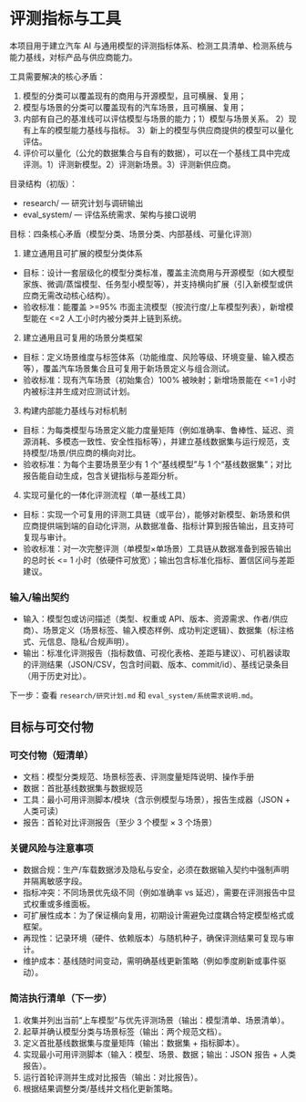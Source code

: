 # 评测指标与工具

本项目用于建立汽车 AI 与通用模型的评测指标体系、检测工具清单、检测系统与能力基线，对标产品与供应商能力。

工具需要解决的核心矛盾：
1. 模型的分类可以覆盖现有的商用与开源模型，且可横展、复用；
2. 模型与场景的分类可以覆盖现有的汽车场景，且可横展、复用；
3. 内部有自己的基准线可以评估模型与场景的能力；1）模型与场景关系。 2）现有上车的模型能力基线与指标。 3）新上的模型与供应商提供的模型可以量化评估。
4. 评价可以量化（公允的数据集合与自有的数据），可以在一个基线工具中完成评测。1）评测新模型。2）评测新场景。3）评测新供应商。

目录结构（初版）：
- research/  — 研究计划与调研输出
- eval_system/    — 评估系统需求、架构与接口说明

目标：四条核心矛盾（模型分类、场景分类、内部基线、可量化评测）

1. 建立通用且可扩展的模型分类体系
- 目标：设计一套层级化的模型分类标准，覆盖主流商用与开源模型（如大模型家族、微调/蒸馏模型、任务型小模型等），并支持横向扩展（引入新模型或供应商无需改动核心结构）。
- 验收标准：能覆盖 >=95% 市面主流模型（按流行度/上车模型列表），新增模型能在 <=2 人工小时内被分类并上链到系统。

2. 建立通用且可复用的场景分类框架
- 目标：定义场景维度与标签体系（功能维度、风险等级、环境变量、输入模态等），覆盖汽车场景集合且可复用于新场景定义与组合测试。
- 验收标准：现有汽车场景（初始集合）100% 被映射；新增场景能在 <=1 小时内被标注并生成对应测试计划。

3. 构建内部能力基线与对标机制
- 目标：为每类模型与场景定义能力度量矩阵（例如准确率、鲁棒性、延迟、资源消耗、多模态一致性、安全性指标等），并建立基线数据集与运行规范，支持模型/场景/供应商的横向对比。
- 验收标准：为每个主要场景至少有 1 个“基线模型”与 1 个“基线数据集”；对比报告能自动生成，包含关键指标与差距分析。

4. 实现可量化的一体化评测流程（单一基线工具）
- 目标：实现一个可复用的评测工具链（或平台），能够对新模型、新场景和供应商提供端到端的自动化评测，从数据准备、指标计算到报告输出，且支持可复现与审计。
- 验收标准：对一次完整评测（单模型×单场景）工具链从数据准备到报告输出的总时长 <= 1 小时（依硬件可放宽）；输出包含标准化指标、置信区间与差距建议。

### 输入/输出契约
- 输入：模型包或访问描述（类型、权重或 API、版本、资源需求、作者/供应商）、场景定义（场景标签、输入模态样例、成功判定逻辑）、数据集（标注格式、元信息、隐私/合规声明）。
- 输出：标准化评测报告（指标数值、可视化表格、差距与建议）、可机器读取的评测结果（JSON/CSV，包含时间戳、版本、commit/id）、基线记录条目（用于历史对比）。

下一步：查看 `research/研究计划.md` 和 `eval_system/系统需求说明.md`。

## 目标与可交付物


### 可交付物（短清单）
- 文档：模型分类规范、场景标签表、评测度量矩阵说明、操作手册
- 数据：首批基线数据集与数据规范
- 工具：最小可用评测脚本/模块（含示例模型与场景），报告生成器（JSON + 人类可读）
- 报告：首轮对比评测报告（至少 3 个模型 × 3 个场景）


### 关键风险与注意事项
- 数据合规：生产/车载数据涉及隐私与安全，必须在数据输入契约中强制声明并隔离敏感字段。
- 指标冲突：不同场景优先级不同（例如准确率 vs 延迟），需要在评测报告中显式权重或多维面板。
- 可扩展性成本：为了保证横向复用，初期设计需避免过度耦合特定模型格式或框架。
- 再现性：记录环境（硬件、依赖版本）与随机种子，确保评测结果可复现与审计。
- 维护成本：基线随时间变动，需明确基线更新策略（例如季度刷新或事件驱动）。

### 简洁执行清单（下一步）
1. 收集并列出当前“上车模型”与优先评测场景（输出：模型清单、场景清单）。
2. 起草并确认模型分类与场景标签（输出：两个规范文档）。
3. 定义首批基线数据集与度量矩阵（输出：数据集 + 指标脚本）。
4. 实现最小可用评测脚本（输入：模型、场景、数据；输出：JSON 报告 + 人类报告）。
5. 运行首轮评测并生成对比报告（输出：对比报告）。
6. 根据结果调整分类/基线并文档化更新策略。